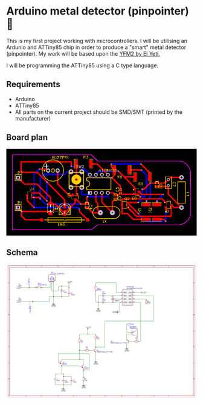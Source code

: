 # Arduino metal detector (pinpointer) 💍 

This is my first project working with microcontrollers. I will be utilising an Ardunio and ATTiny85 chip in order to produce a "smart" metal detector (pinpointer).
My work will be based upon the [YFM2 by El Yeti.](https://yeti-lab.blogspot.com/2020/10/esta-la-nueva-version-del-pinpointer-yfm.html)

I will be programming the ATTiny85 using a C type language.



## Requirements
- Arduino 
- ATTiny85
- All parts on the current project should be SMD/SMT (printed by the manufacturer) 

## Board plan
![Boardplan](https://github.com/guyjac/pinpointer/blob/74905ce2ba1dc997e540a60a31a311d1c59d6d57/schema/PCB_PCB_YFM2%20Fork%20copy_2021-08-04.png)

## Schema 
![Schema](https://github.com/guyjac/pinpointer/blob/5d96d0a7f7e4f18b1925f8f4c4481e3ffe02917e/schema/Schematic_pinpointer_2021-08-03.png)

